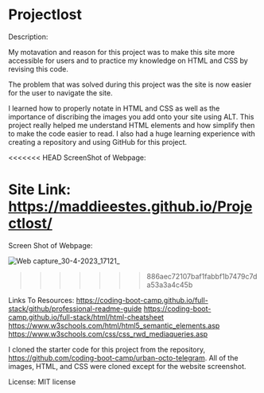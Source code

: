 # Projectlost
Description:

My motavation and reason for this project was to make this site more accessible for users and to practice my knowledge on HTML and CSS by revising this code.

The problem that was solved during this project was the site is now easier for the user to navigate the site.

I learned how to properly notate in HTML and CSS as well as the importance of discribing the images you add onto your site using ALT. This project really helped me understand HTML elements and how simplify then to make the code easier to read. I also had a huge learning experience with creating a repository and using GitHub for this project.

<<<<<<< HEAD
ScreenShot of Webpage:


Site Link: https://maddieestes.github.io/Projectlost/
=======
Screen Shot of Webpage:

![Web capture_30-4-2023_17121_](https://user-images.githubusercontent.com/129248476/235383377-a8ba9098-ea0c-4260-94f8-c7564e8e26cd.jpeg)
>>>>>>> 886aec72107baf1fabbf1b7479c7da53a3a4c45b

Links To Resources:
https://coding-boot-camp.github.io/full-stack/github/professional-readme-guide
https://coding-boot-camp.github.io/full-stack/html/html-cheatsheet
https://www.w3schools.com/html/html5_semantic_elements.asp
https://www.w3schools.com/css/css_rwd_mediaqueries.asp

I cloned the starter code for this project from the repository, https://github.com/coding-boot-camp/urban-octo-telegram. All of the images, HTML, and CSS were cloned except for the website screenshot.

License:
MIT license